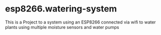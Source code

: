 # esp8266.watering-system

This is a Project to a system using an ESP8266 connected via wifi to water plants using multiple moisture sensors and water pumps
